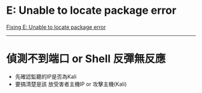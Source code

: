# E: Unable to locate package error
[Fixing E: Unable to locate package error](https://www.youtube.com/watch?v=QQap6JVFbk0)
****
# 偵測不到端口 or Shell 反彈無反應
- 先確認監聽的IP是否為Kali
- 要搞清楚是該 放受害者主機IP or 攻擊主機(Kali)
